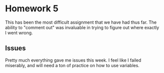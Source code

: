 # Homework 5
This has been the most difficult assignment that we have had thus far. The ability to "comment out" was invaluable in trying to figure out where exactly I went wrong.

## Issues
Pretty much everything gave me issues this week. I feel like I failed miserably, and will need a ton of practice on how to use variables.
